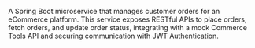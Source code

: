 A Spring Boot microservice that manages customer orders for an eCommerce platform. This service exposes RESTful APIs to place orders, fetch orders, and update order status, integrating with a mock Commerce Tools API and securing communication with JWT Authentication.
